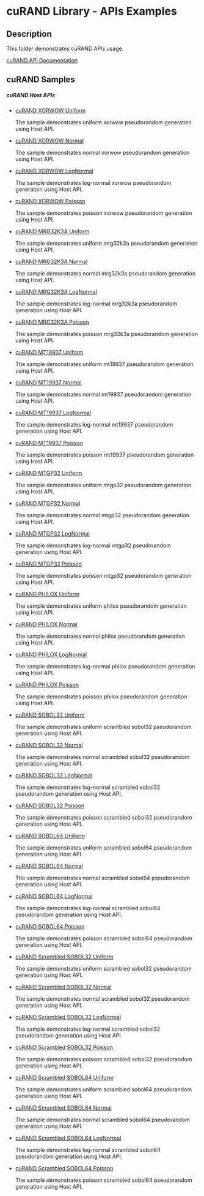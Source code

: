 # cuRAND Library - APIs Examples

## Description

This folder demonstrates cuRAND APIs usage.

[cuRAND API Documentation](https://docs.nvidia.com/cuda/curand/index.html)

## cuRAND Samples

##### cuRAND Host APIs

* [cuRAND XORWOW Uniform](Host/xorwow/curand_xorwow_uniform_example.cpp)

    The sample demonstrates uniform xorwow pseudorandom generation using Host API.

* [cuRAND XORWOW Normal](Host/xorwow/curand_xorwow_normal_example.cpp)

    The sample demonstrates normal xorwow pseudorandom generation using Host API.

* [cuRAND XORWOW LogNormal](Host/xorwow/curand_xorwow_lognormal_example.cpp)
    
    The sample demonstrates log-normal xorwow pseudorandom generation using Host API.

* [cuRAND XORWOW Poisson](Host/xorwow/curand_xorwow_poisson_example.cpp)
    
    The sample demonstrates poisson xorwow pseudorandom generation using Host API.

* [cuRAND MRG32K3A Uniform](Host/mrg32k3a/curand_mrg32k3a_uniform_example.cpp)

    The sample demonstrates uniform mrg32k3a pseudorandom generation using Host API.

* [cuRAND MRG32K3A Normal](Host/mrg32k3a/curand_mrg32k3a_normal_example.cpp)

    The sample demonstrates normal mrg32k3a pseudorandom generation using Host API.

* [cuRAND MRG32K3A LogNormal](Host/mrg32k3a/curand_mrg32k3a_lognormal_example.cpp)

    The sample demonstrates log-normal mrg32k3a pseudorandom generation using Host API.

* [cuRAND MRG32K3A Poisson](Host/mrg32k3a/curand_mrg32k3a_poisson_example.cpp)

    The sample demonstrates poisson mrg32k3a pseudorandom generation using Host API.

* [cuRAND MT19937 Uniform](Host/mt19937/curand_mt19937_uniform_example.cpp)

    The sample demonstrates uniform mt19937 pseudorandom generation using Host API.

* [cuRAND MT19937 Normal](Host/mt19937/curand_mt19937_normal_example.cpp)

    The sample demonstrates normal mt19937 pseudorandom generation using Host API.

* [cuRAND MT19937 LogNormal](Host/mt19937/curand_mt19937_lognormal_example.cpp)
    
    The sample demonstrates log-normal mt19937 pseudorandom generation using Host API.

* [cuRAND MT19937 Poisson](Host/mt19937/curand_mt19937_poisson_example.cpp)
    
    The sample demonstrates poisson mt19937 pseudorandom generation using Host API.

* [cuRAND MTGP32 Uniform](Host/mtgp32/curand_mtgp32_uniform_example.cpp)

    The sample demonstrates uniform mtgp32 pseudorandom generation using Host API.

* [cuRAND MTGP32 Normal](Host/mtgp32/curand_mtgp32_normal_example.cpp)

    The sample demonstrates normal mtgp32 pseudorandom generation using Host API.

* [cuRAND MTGP32 LogNormal](Host/mtgp32/curand_mtgp32_lognormal_example.cpp)
    
    The sample demonstrates log-normal mtgp32 pseudorandom generation using Host API.

* [cuRAND MTGP32 Poisson](Host/mtgp32/curand_mtgp32_poisson_example.cpp)
    
    The sample demonstrates poisson mtgp32 pseudorandom generation using Host API.

* [cuRAND PHILOX Uniform](Host/philox/curand_philox_uniform_example.cpp)

    The sample demonstrates uniform philox pseudorandom generation using Host API.

* [cuRAND PHILOX Normal](Host/philox/curand_philox_normal_example.cpp)

    The sample demonstrates normal philox pseudorandom generation using Host API.

* [cuRAND PHILOX LogNormal](Host/philox/curand_philox_lognormal_example.cpp)
    
    The sample demonstrates log-normal philox pseudorandom generation using Host API.

* [cuRAND PHILOX Poisson](Host/philox/curand_philox_poisson_example.cpp)
    
    The sample demonstrates poisson philox pseudorandom generation using Host API.

* [cuRAND SOBOL32 Uniform](Host/sobol32/curand_sobol32_uniform_example.cpp)

    The sample demonstrates uniform scrambled sobol32 pseudorandom generation using Host API.

* [cuRAND SOBOL32 Normal](Host/sobol32/curand_sobol32_normal_example.cpp)

    The sample demonstrates normal scrambled sobol32 pseudorandom generation using Host API.

* [cuRAND SOBOL32 LogNormal](Host/sobol32/curand_sobol32_lognormal_example.cpp)
    
    The sample demonstrates log-normal scrambled sobol32 pseudorandom generation using Host API.

* [cuRAND SOBOL32 Poisson](Host/sobol32/curand_sobol32_poisson_example.cpp)
    
    The sample demonstrates poisson scrambled sobol32 pseudorandom generation using Host API.

* [cuRAND SOBOL64 Uniform](Host/sobol64/curand_sobol64_uniform_example.cpp)

    The sample demonstrates uniform scrambled sobol64 pseudorandom generation using Host API.

* [cuRAND SOBOL64 Normal](Host/sobol64/curand_sobol64_normal_example.cpp)

    The sample demonstrates normal scrambled sobol64 pseudorandom generation using Host API.

* [cuRAND SOBOL64 LogNormal](Host/sobol64/curand_sobol64_lognormal_example.cpp)
    
    The sample demonstrates log-normal scrambled sobol64 pseudorandom generation using Host API.

* [cuRAND SOBOL64 Poisson](Host/sobol64/curand_sobol64_poisson_example.cpp)
    
    The sample demonstrates poisson scrambled sobol64 pseudorandom generation using Host API.

* [cuRAND Scrambled SOBOL32 Uniform](Host/scrambled_sobol32/curand_scrambled_sobol32_uniform_example.cpp)

    The sample demonstrates uniform scrambled sobol32 pseudorandom generation using Host API.

* [cuRAND Scrambled SOBOL32 Normal](Host/scrambled_sobol32/curand_scrambled_sobol32_normal_example.cpp)

    The sample demonstrates normal scrambled sobol32 pseudorandom generation using Host API.

* [cuRAND Scrambled SOBOL32 LogNormal](Host/scrambled_sobol32/curand_scrambled_sobol32_lognormal_example.cpp)
    
    The sample demonstrates log-normal scrambled sobol32 pseudorandom generation using Host API.

* [cuRAND Scrambled SOBOL32 Poisson](Host/scrambled_sobol32/curand_scrambled_sobol32_poisson_example.cpp)
    
    The sample demonstrates poisson scrambled sobol32 pseudorandom generation using Host API.

* [cuRAND Scrambled SOBOL64 Uniform](Host/scrambled_sobol64/curand_scrambled_sobol64_uniform_example.cpp)

    The sample demonstrates uniform scrambled sobol64 pseudorandom generation using Host API.

* [cuRAND Scrambled SOBOL64 Normal](Host/scrambled_sobol64/curand_scrambled_sobol64_normal_example.cpp)

    The sample demonstrates normal scrambled sobol64 pseudorandom generation using Host API.

* [cuRAND Scrambled SOBOL64 LogNormal](Host/scrambled_sobol64/curand_scrambled_sobol64_lognormal_example.cpp)
    
    The sample demonstrates log-normal scrambled sobol64 pseudorandom generation using Host API.

* [cuRAND Scrambled SOBOL64 Poisson](Host/scrambled_sobol64/curand_scrambled_sobol64_poisson_example.cpp)
    
    The sample demonstrates poisson scrambled sobol64 pseudorandom generation using Host API.
